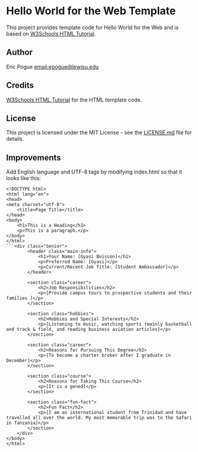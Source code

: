 # Hello World for the Web Template
This project provides template code for Hello World for the Web and is based on 
[W3Schools HTML Tutorial](https://www.w3schools.com/html/). 

## Author
Eric Pogue [email:epogue@lewisu.edu](mailto:epogue@lewisu.edu)

## Credits
[W3Schools HTML Tutorial](https://www.w3schools.com/html/) for the HTML template code.

## License
This project is licensed under the MIT License - see the [LICENSE.md](LICENSE) file for details.

## Improvements
Add English language and UTF-8 tags by modifying index.html so that it looks like this:
```
<!DOCTYPE html>
<html lang="en">
<head>
<meta charset="utf-8">
	<title>Page Title</title>
</head>
<body>
	<h1>This is a Heading</h1>
	<p>This is a paragraph.</p>
</body>
</html>
```<div class="Senior">
        <header class="main-info">
            <h1>Your Name: [Gyasi Boisson]</h1>
            <p>Preferred Name: [Gyasi]</p>
            <p>Current/Recent Job Title: [Student Ambassador]</p>
        </header>

        <section class="career">
            <h2>Job Responsibilities</h2>
            <p>[Provide campus tours to prospective students and their families ]</p>
        </section>

        <section class="hobbies">
            <h2>Hobbies and Special Interests</h2>
            <p>[Listening to music, watching sports (mainly basketball and track & field, and reading business aviation articles]</p>
        </section>

        <section class="career">
            <h2>Reasons for Pursuing This Degree</h2>
            <p>[To become a charter broker after I graduate in December]</p>
        </section>

        <section class="course">
            <h2>Reasons for Taking This Course</h2>
            <p>[It is a gened]</p>
        </section>

        <section class="fun-fact">
            <h2>Fun Fact</h2>
            <p>[I am an international student from Trinidad and have travelled all over the world. My most memorable trip was to the Safari in Tanzania]</p>
        </section>
    </div>
</body>
</html>
